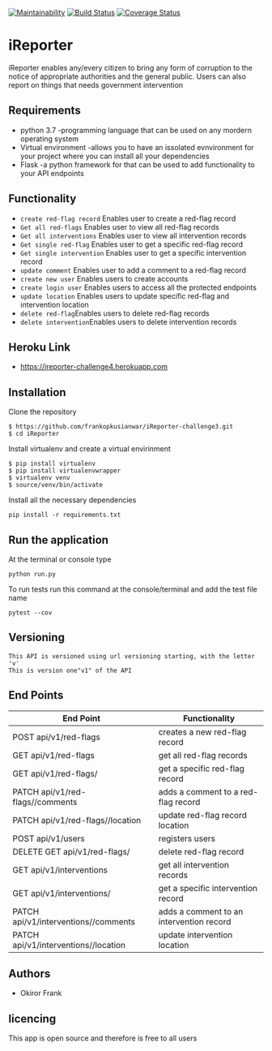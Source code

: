 [![Maintainability](https://api.codeclimate.com/v1/badges/4ba878ad3885190eb0d1/maintainability)](https://codeclimate.com/github/frankopkusianwar/iReporter-challenge3/maintainability) [![Build Status](https://travis-ci.org/frankopkusianwar/iReporter-challenge3.svg?branch=develop)](https://travis-ci.org/frankopkusianwar/iReporter-challenge3) [![Coverage Status](https://coveralls.io/repos/github/frankopkusianwar/iReporter-challenge3/badge.svg?branch=develop)](https://coveralls.io/github/frankopkusianwar/iReporter-challenge3?branch=develop)

# iReporter 
iReporter enables any/every citizen to bring any form of corruption to the notice of appropriate authorities and the general public. Users can also report on things that needs government intervention

## Requirements
- python 3.7 -programming language that can be used on any mordern operating system
- Virtual environment -allows you to have an issolated evnvironment for your project where you can install all your dependencies
- Flask -a python framework for that can be used to add functionality to your API endpoints
## Functionality
- `create red-flag record` Enables user to create a red-flag record
- `Get all red-flags` Enables user to view all red-flag records
- `Get all interventions` Enables user to view all intervention records
- `Get single red-flag` Enables user  to get a specific red-flag record
- `Get single intervention` Enables user  to get a specific intervention record
- `update comment` Enables  user to add a comment to a red-flag record 
- `create new user` Enables  users to create accounts
- `create login user` Enables  users to access all the protected endpoints
- `update location` Enables  users to update specific red-flag and intervention location 
- `delete red-flag`Enables users to delete red-flag  records
- `delete intervention`Enables users to delete intervention  records
## Heroku Link
- https://ireporter-challenge4.herokuapp.com
## Installation
Clone the repository
```
$ https://github.com/frankopkusianwar/iReporter-challenge3.git
$ cd iReporter
```
Install virtualenv and create a virtual envirinment
```
$ pip install virtualenv
$ pip install virtualenvwrapper
$ virtualenv venv
$ source/venv/bin/activate
```
Install all the necessary dependencies
```
pip install -r requirements.txt
```

## Run the application
At the terminal or console type
```
python run.py
```
To run tests run this command at the console/terminal and add the test file name
```
pytest --cov
```
## Versioning
```
This API is versioned using url versioning starting, with the letter 'v'
This is version one"v1" of the API
```
## End Points
|           End Point                      |     Functionality                                   |
|------------------------------------------|-----------------------------------------------------|
|     POST api/v1/red-flags                  |creates a new red-flag record                  |  
|     GET  api/v1/red-flags                  |get all red-flag records                    |   
|     GET  api/v1/red-flags/<red-flag-id>          |get a specific red-flag record                 |  
|     PATCH api/v1/red-flags/<red-flag-id>/comments           |adds a comment to a red-flag record      |
|     PATCH api/v1/red-flags/<red-flag-id>/location             |update red-flag record location|
|     POST api/v1/users                    |registers users                                      |
|     DELETE GET  api/v1/red-flags/<red-flag-id>              |delete red-flag record                                     |
|     GET  api/v1/interventions                  |get all intervention records                    |
|     GET  api/v1/interventions/<red-flag-id>          |get a specific intervention record                 |
|     PATCH api/v1/interventions/<red-flag-id>/comments           |adds a comment to an intervention record       |
|     PATCH api/v1/interventions/<red-flag-id>/location             |update  intervention location|
  

## Authors
- Okiror Frank
## licencing
This app is open source and therefore is free to all users
